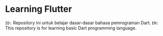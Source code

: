 # Learning Flutter
`ID:` Repository ini untuk belajar dasar-dasar bahasa pemrograman Dart.
`EN:` This repository is for learning basic Dart programming language.